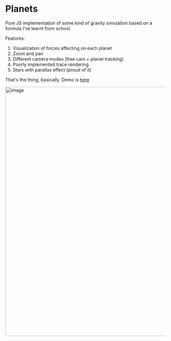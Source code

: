# Planets
Pure JS implementation of some kind of gravity simulation based on a formula I've learnt from school. 

Features:
1) Visualization of forces affecting on each planet
2) Zoom and pan
3) Different camera modes (free cam + planet tracking)
4) Poorly implemented trace rendering
5) Stars with parallax effect (proud of it)

That's the thing, basically. Demo is [here](https://labtorie.github.io/planets/)

<img width="782" alt="image" src="https://user-images.githubusercontent.com/56982278/184643396-17b3b4ec-cd00-4f29-8ad7-1d06fb935432.png">
